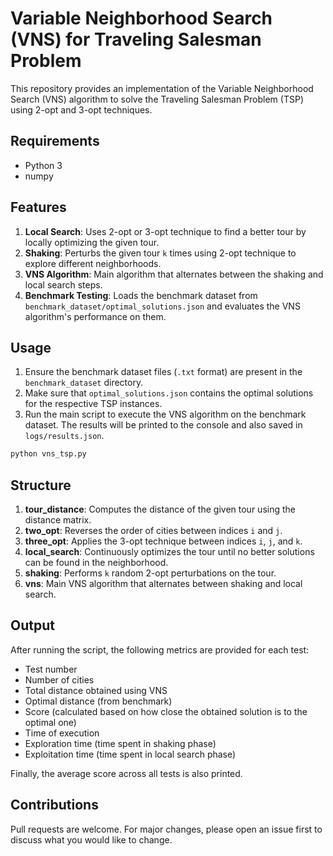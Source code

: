
# Variable Neighborhood Search (VNS) for Traveling Salesman Problem

This repository provides an implementation of the Variable Neighborhood Search (VNS) algorithm to solve the Traveling Salesman Problem (TSP) using 2-opt and 3-opt techniques. 

## Requirements

- Python 3
- numpy

## Features

1. **Local Search**: Uses 2-opt or 3-opt technique to find a better tour by locally optimizing the given tour.
2. **Shaking**: Perturbs the given tour `k` times using 2-opt technique to explore different neighborhoods.
3. **VNS Algorithm**: Main algorithm that alternates between the shaking and local search steps.
4. **Benchmark Testing**: Loads the benchmark dataset from `benchmark_dataset/optimal_solutions.json` and evaluates the VNS algorithm's performance on them.

## Usage

1. Ensure the benchmark dataset files (`.txt` format) are present in the `benchmark_dataset` directory.
2. Make sure that `optimal_solutions.json` contains the optimal solutions for the respective TSP instances.
3. Run the main script to execute the VNS algorithm on the benchmark dataset. The results will be printed to the console and also saved in `logs/results.json`.

```bash
python vns_tsp.py
```


## Structure

1. **tour_distance**: Computes the distance of the given tour using the distance matrix.
2. **two_opt**: Reverses the order of cities between indices `i` and `j`.
3. **three_opt**: Applies the 3-opt technique between indices `i`, `j`, and `k`.
4. **local_search**: Continuously optimizes the tour until no better solutions can be found in the neighborhood.
5. **shaking**: Performs `k` random 2-opt perturbations on the tour.
6. **vns**: Main VNS algorithm that alternates between shaking and local search.

## Output

After running the script, the following metrics are provided for each test:

- Test number
- Number of cities
- Total distance obtained using VNS
- Optimal distance (from benchmark)
- Score (calculated based on how close the obtained solution is to the optimal one)
- Time of execution
- Exploration time (time spent in shaking phase)
- Exploitation time (time spent in local search phase)

Finally, the average score across all tests is also printed.

## Contributions

Pull requests are welcome. For major changes, please open an issue first to discuss what you would like to change.
